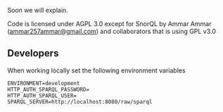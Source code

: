 Soon we will explain.

Code is licensed under AGPL 3.0 except for SnorQL by Ammar Ammar (ammar257ammar@gmail.com) and collaborators that is using GPL v3.0

## Developers 

When working locally set the following environment variables
```
ENVIRONMENT=development
HTTP_AUTH_SPARQL_PASSWORD=
HTTP_AUTH_SPARQL_USER=
SPARQL_SERVER=http://localhost:8080/raw/sparql
```
